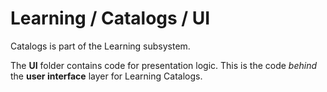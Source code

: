 # Learning / Catalogs / UI

Catalogs is part of the Learning subsystem.
  
The **UI** folder contains code for presentation logic. This is the code *behind* the **user interface** layer for Learning Catalogs.
